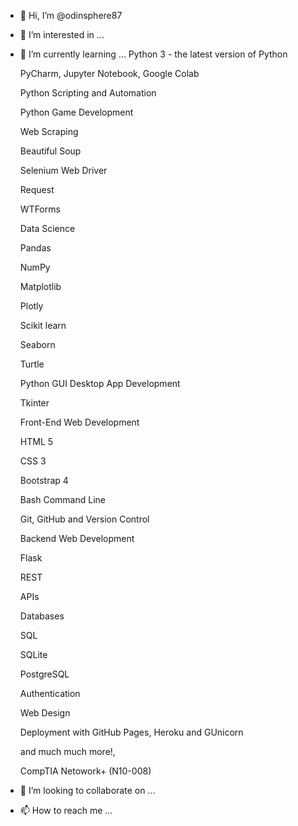 - 👋 Hi, I’m @odinsphere87
- 👀 I’m interested in ... 
- 🌱 I’m currently learning ...     Python 3 - the latest version of Python

    PyCharm, Jupyter Notebook, Google Colab

    Python Scripting and Automation

    Python Game Development

    Web Scraping

    Beautiful Soup

    Selenium Web Driver

    Request

    WTForms

    Data Science

    Pandas

    NumPy

    Matplotlib

    Plotly

    Scikit learn

    Seaborn

    Turtle

    Python GUI Desktop App Development

    Tkinter

    Front-End Web Development

    HTML 5

    CSS 3

    Bootstrap 4

    Bash Command Line

    Git, GitHub and Version Control

    Backend Web Development

    Flask

    REST

    APIs

    Databases

    SQL

    SQLite

    PostgreSQL

    Authentication

    Web Design

    Deployment with GitHub Pages, Heroku and GUnicorn

    and much much more!, 
    
    CompTIA Netowork+ (N10-008)
    
- 💞️ I’m looking to collaborate on ...
- 📫 How to reach me ... 

<!---
odinsphere87/odinsphere87 is a ✨ special ✨ repository because its `README.md` (this file) appears on your GitHub profile.
You can click the Preview link to take a look at your changes.
--->
